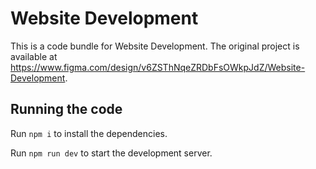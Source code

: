 
  # Website Development

  This is a code bundle for Website Development. The original project is available at https://www.figma.com/design/v6ZSThNqeZRDbFsOWkpJdZ/Website-Development.

  ## Running the code

  Run `npm i` to install the dependencies.

  Run `npm run dev` to start the development server.
  